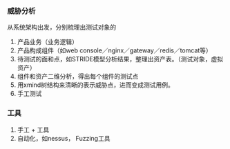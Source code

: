### 威胁分析

从系统架构出发，分别梳理出测试对象的

1. 产品业务（业务逻辑）
2. 产品构成组件（如web console／nginx／gateway／redis／tomcat等）
3. 待测试的面和点，如STRIDE模型分析结果，整理出资产表。（测试对象，虚拟资产）
4. 组件和资产二维分析，得出每个组件的测试点
5. 用xmind树结构来清晰的表示威胁点，进而变成测试用例。
6. 手工测试

### 工具

1. 手工 + 工具
2. 自动化，如nessus， Fuzzing工具
